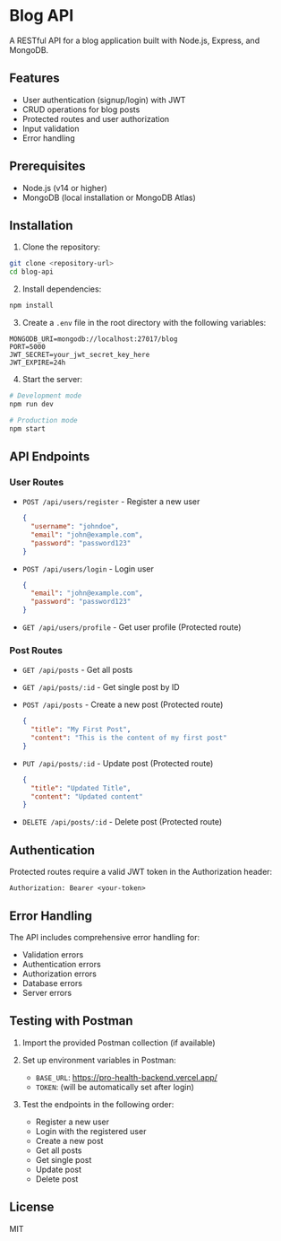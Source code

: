 # Blog API

A RESTful API for a blog application built with Node.js, Express, and MongoDB.

## Features

- User authentication (signup/login) with JWT
- CRUD operations for blog posts
- Protected routes and user authorization
- Input validation
- Error handling

## Prerequisites

- Node.js (v14 or higher)
- MongoDB (local installation or MongoDB Atlas)

## Installation

1. Clone the repository:

```bash
git clone <repository-url>
cd blog-api
```

2. Install dependencies:

```bash
npm install
```

3. Create a `.env` file in the root directory with the following variables:

```
MONGODB_URI=mongodb://localhost:27017/blog
PORT=5000
JWT_SECRET=your_jwt_secret_key_here
JWT_EXPIRE=24h
```

4. Start the server:

```bash
# Development mode
npm run dev

# Production mode
npm start
```

## API Endpoints

### User Routes

- `POST /api/users/register` - Register a new user

  ```json
  {
    "username": "johndoe",
    "email": "john@example.com",
    "password": "password123"
  }
  ```

- `POST /api/users/login` - Login user

  ```json
  {
    "email": "john@example.com",
    "password": "password123"
  }
  ```

- `GET /api/users/profile` - Get user profile (Protected route)

### Post Routes

- `GET /api/posts` - Get all posts
- `GET /api/posts/:id` - Get single post by ID
- `POST /api/posts` - Create a new post (Protected route)

  ```json
  {
    "title": "My First Post",
    "content": "This is the content of my first post"
  }
  ```

- `PUT /api/posts/:id` - Update post (Protected route)

  ```json
  {
    "title": "Updated Title",
    "content": "Updated content"
  }
  ```

- `DELETE /api/posts/:id` - Delete post (Protected route)

## Authentication

Protected routes require a valid JWT token in the Authorization header:

```
Authorization: Bearer <your-token>
```

## Error Handling

The API includes comprehensive error handling for:

- Validation errors
- Authentication errors
- Authorization errors
- Database errors
- Server errors

## Testing with Postman

1. Import the provided Postman collection (if available)
2. Set up environment variables in Postman:

   - `BASE_URL`: https://pro-health-backend.vercel.app/
   - `TOKEN`: (will be automatically set after login)

3. Test the endpoints in the following order:
   - Register a new user
   - Login with the registered user
   - Create a new post
   - Get all posts
   - Get single post
   - Update post
   - Delete post

## License

MIT
